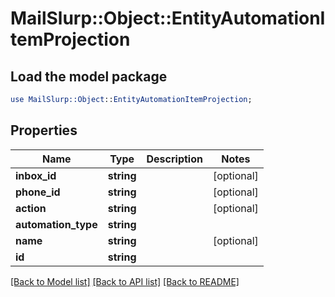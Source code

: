 # MailSlurp::Object::EntityAutomationItemProjection

## Load the model package
```perl
use MailSlurp::Object::EntityAutomationItemProjection;
```

## Properties
Name | Type | Description | Notes
------------ | ------------- | ------------- | -------------
**inbox_id** | **string** |  | [optional] 
**phone_id** | **string** |  | [optional] 
**action** | **string** |  | [optional] 
**automation_type** | **string** |  | 
**name** | **string** |  | [optional] 
**id** | **string** |  | 

[[Back to Model list]](../README#documentation-for-models) [[Back to API list]](../README#documentation-for-api-endpoints) [[Back to README]](../README)


